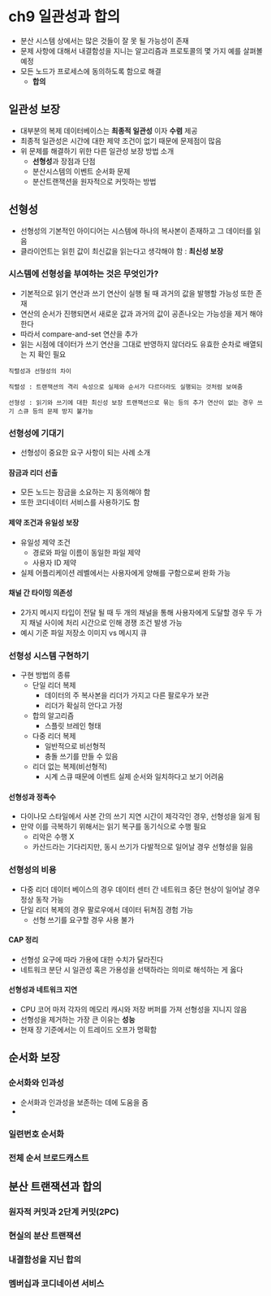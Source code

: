 # ch9 일관성과 합의

- 분산 시스템 상에서는 많은 것들이 잘 못 될 가능성이 존재
- 문제 사항에 대해서 내결함성을 지니는 알고리즘과 프로토콜의 몇 가지 예를 살펴볼 예정
- 모든 노드가 프로세스에 동의하도록 함으로 해결
    - <b>합의</b>

## 일관성 보장

- 대부분의 복제 데이터베이스는 <b>최종적 일관성</b> 이자 <b>수렴</b> 제공
- 최종적 일관성은 시간에 대한 제약 조건이 없기 때문에 문제점이 많음
- 위 문제를 해결하기 위한 다른 일관성 보장 방법 소개
    - <b>선형성</b>과 장점과 단점
    - 분산시스템의 이벤트 순서화 문제
    - 분산트랜잭션을 원자적으로 커밋하는 방법

## 선형성

- 선형성의 기본적인 아이디어는 시스템에 하나의 복사본이 존재하고 그 데이터를 읽음
- 클라이언트는 읽힌 값이 최신값을 읽는다고 생각해야 함 : <b>최신성 보장</b>

### 시스템에 선형성을 부여하는 것은 무엇인가?

- 기본적으로 읽기 연산과 쓰기 연산이 실행 될 때 과거의 값을 발행할 가능성 또한 존재
- 연산의 순서가 진행되면서 새로운 값과 과거의 값이 공존나오는 가능성을 제거 해야 한다
- 따라서 compare-and-set 연산을 추가
- 읽는 시점에 데이터가 쓰기 연산을 그대로 반영하지 않더라도 유효한 순차로 배열되는 지 확인 필요

```
직렬성과 선형성의 차이

직렬성 : 트랜잭션의 격리 속성으로 실제와 순서가 다르더라도 실행되는 것처럼 보여줌

선형성 : 읽기와 쓰기에 대한 최신성 보장 트랜잭션으로 묶는 등의 추가 연산이 없는 경우 쓰기 스큐 등의 문제 방지 불가능
```

### 선형성에 기대기

- 선형성이 중요한 요구 사항이 되는 사례 소개

#### 잠금과 리더 선출

- 모든 노드는 잠금을 소요하는 지 동의해야 함
- 또한 코디네이터 서비스를 사용하기도 함

#### 제약 조건과 유일성 보장

- 유일성 제약 조건
    - 경로와 파일 이름이 동일한 파일 제약
    - 사용자 ID 제약
- 실제 어플리케이션 레벨에서는 사용자에게 양해를 구함으로써 완화 가능

#### 채널 간 타이밍 의존성

- 2가지 메시지 타입이 전달 될 때 두 개의 채널을 통해 사용자에게 도달할 경우 두 가지 채널 사이에 처리 시간으로 인해 경쟁 조건 발생 가능
- 예시 기준 파일 저장소 이미지 vs 메시지 큐

### 선형성 시스템 구현하기

- 구현 방법의 종류
    - 단일 리더 복제
        - 데이터의 주 복사본을 리더가 가지고 다른 팔로우가 보관
        - 리더가 확실히 안다고 가정
    - 합의 알고리즘
        - 스플릿 브레인 형태
    - 다중 리더 복제
        - 일반적으로 비선형적
        - 충돌 쓰기를 만들 수 있음
    - 리더 없는 복제(비선형적)
        - 시계 스큐 때문에 이벤트 실제 순서와 일치하다고 보기 어려움

#### 선형성과 정족수

- 다이나모 스타일에서 사본 간의 쓰기 지연 시간이 제각각인 경우, 선형성을 잃게 됨
- 만약 이를 극복하기 위해서는 읽기 복구를 동기식으로 수행 필요
    - 리악은 수행 X
    - 카산드라는 기다리지만, 동시 쓰기가 다발적으로 일어날 경우 선형성을 잃음

### 선형성의 비용

- 다중 리더 데이터 베이스의 경우 데이터 센터 간 네트워크 중단 현상이 일어날 경우 정상 동작 가능
- 단일 리더 복제의 경우 팔로우에서 데이터 뒤쳐짐 경험 가능
    - 선형 쓰기를 요구할 경우 사용 불가

#### CAP 정리
- 선형성 요구에 따라 가용에 대한 수치가 달라진다
- 네트워크 분단 시 일관성 혹은 가용성을 선택하라는 의미로 해석하는 게 옳다

#### 선형성과 네트워크 지연

- CPU 코어 마저 각자의 메모리 캐시와 저장 버퍼를 가져 선형성을 지니지 않음
- 선형성을 제거하는 가장 큰 이유는 <b>성능</b>
- 현재 장 기준에서는 이 트레이드 오프가 명확함

## 순서화 보장

### 순서화와 인과성

- 순서화과 인과성을 보존하는 데에 도움을 줌
- 

### 일련번호 순서화
### 전체 순서 브로드캐스트

## 분산 트랜잭션과 합의

### 원자적 커밋과 2단계 커밋(2PC)
### 현실의 분산 트랜잭션
### 내결함성을 지닌 합의
### 멤버십과 코디네이션 서비스
